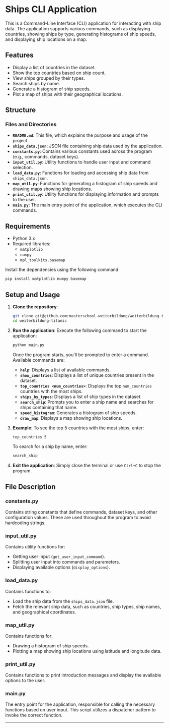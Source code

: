 
# Ships CLI Application

This is a Command-Line Interface (CLI) application for interacting with ship data. The application supports various commands, such as displaying countries, showing ships by type, generating histograms of ship speeds, and displaying ship locations on a map.

## Features

- Display a list of countries in the dataset.
- Show the top countries based on ship count.
- View ships grouped by their types.
- Search ships by name.
- Generate a histogram of ship speeds.
- Plot a map of ships with their geographical locations.

## Structure

### Files and Directories

- **`README.md`**: This file, which explains the purpose and usage of the project.
- **`ships_data.json`**: JSON file containing ship data used by the application.
- **`constants.py`**: Contains various constants used across the program (e.g., commands, dataset keys).
- **`input_util.py`**: Utility functions to handle user input and command selection.
- **`load_data.py`**: Functions for loading and accessing ship data from `ships_data.json`.
- **`map_util.py`**: Functions for generating a histogram of ship speeds and drawing maps showing ship locations.
- **`print_util.py`**: Utility functions for displaying information and prompts to the user.
- **`main.py`**: The main entry point of the application, which executes the CLI commands.

## Requirements

- Python 3.x
- Required libraries:
  - `matplotlib`
  - `numpy`
  - `mpl_toolkits.basemap`
  
Install the dependencies using the following command:
```bash
pip install matplotlib numpy basemap
```

## Setup and Usage

1. **Clone the repository**:
   ```bash
   git clone git@github.com:masterschool-weiterbildung/weiterbildung-titanic.git
   cd weiterbildung-titanic
   ```

2. **Run the application**:
   Execute the following command to start the application:
   ```bash
   python main.py
   ```

   Once the program starts, you'll be prompted to enter a command. Available commands are:

   - **`help`**: Displays a list of available commands.
   - **`show_countries`**: Displays a list of unique countries present in the dataset.
   - **`top_countries <num_countries>`**: Displays the top `num_countries` countries with the most ships.
   - **`ships_by_types`**: Displays a list of ship types in the dataset.
   - **`search_ship`**: Prompts you to enter a ship name and searches for ships containing that name.
   - **`speed_histogram`**: Generates a histogram of ship speeds.
   - **`draw_map`**: Displays a map showing ship locations.

3. **Example**:
   To see the top 5 countries with the most ships, enter:
   ```bash
   top_countries 5
   ```

   To search for a ship by name, enter:
   ```bash
   search_ship
   ```

4. **Exit the application**:
   Simply close the terminal or use `Ctrl+C` to stop the program.

## File Description

### **constants.py**

Contains string constants that define commands, dataset keys, and other configuration values. These are used throughout the program to avoid hardcoding strings.

### **input_util.py**

Contains utility functions for:
- Getting user input (`get_user_input_command`).
- Splitting user input into commands and parameters.
- Displaying available options (`display_options`).

### **load_data.py**

Contains functions to:
- Load the ship data from the `ships_data.json` file.
- Fetch the relevant ship data, such as countries, ship types, ship names, and geographical coordinates.

### **map_util.py**

Contains functions for:
- Drawing a histogram of ship speeds.
- Plotting a map showing ship locations using latitude and longitude data.

### **print_util.py**

Contains functions to print introduction messages and display the available options to the user.

### **main.py**

The entry point for the application, responsible for calling the necessary functions based on user input. This script utilizes a dispatcher pattern to invoke the correct function.

---
